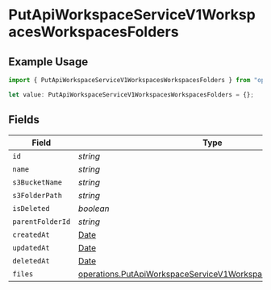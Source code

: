 # PutApiWorkspaceServiceV1WorkspacesWorkspacesFolders

## Example Usage

```typescript
import { PutApiWorkspaceServiceV1WorkspacesWorkspacesFolders } from "oppulence-backend-sdk/models/operations";

let value: PutApiWorkspaceServiceV1WorkspacesWorkspacesFolders = {};
```

## Fields

| Field                                                                                                                                          | Type                                                                                                                                           | Required                                                                                                                                       | Description                                                                                                                                    |
| ---------------------------------------------------------------------------------------------------------------------------------------------- | ---------------------------------------------------------------------------------------------------------------------------------------------- | ---------------------------------------------------------------------------------------------------------------------------------------------- | ---------------------------------------------------------------------------------------------------------------------------------------------- |
| `id`                                                                                                                                           | *string*                                                                                                                                       | :heavy_minus_sign:                                                                                                                             | N/A                                                                                                                                            |
| `name`                                                                                                                                         | *string*                                                                                                                                       | :heavy_minus_sign:                                                                                                                             | N/A                                                                                                                                            |
| `s3BucketName`                                                                                                                                 | *string*                                                                                                                                       | :heavy_minus_sign:                                                                                                                             | N/A                                                                                                                                            |
| `s3FolderPath`                                                                                                                                 | *string*                                                                                                                                       | :heavy_minus_sign:                                                                                                                             | N/A                                                                                                                                            |
| `isDeleted`                                                                                                                                    | *boolean*                                                                                                                                      | :heavy_minus_sign:                                                                                                                             | N/A                                                                                                                                            |
| `parentFolderId`                                                                                                                               | *string*                                                                                                                                       | :heavy_minus_sign:                                                                                                                             | N/A                                                                                                                                            |
| `createdAt`                                                                                                                                    | [Date](https://developer.mozilla.org/en-US/docs/Web/JavaScript/Reference/Global_Objects/Date)                                                  | :heavy_minus_sign:                                                                                                                             | N/A                                                                                                                                            |
| `updatedAt`                                                                                                                                    | [Date](https://developer.mozilla.org/en-US/docs/Web/JavaScript/Reference/Global_Objects/Date)                                                  | :heavy_minus_sign:                                                                                                                             | N/A                                                                                                                                            |
| `deletedAt`                                                                                                                                    | [Date](https://developer.mozilla.org/en-US/docs/Web/JavaScript/Reference/Global_Objects/Date)                                                  | :heavy_minus_sign:                                                                                                                             | N/A                                                                                                                                            |
| `files`                                                                                                                                        | [operations.PutApiWorkspaceServiceV1WorkspacesWorkspacesFiles](../../models/operations/putapiworkspaceservicev1workspacesworkspacesfiles.md)[] | :heavy_minus_sign:                                                                                                                             | N/A                                                                                                                                            |